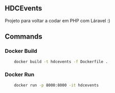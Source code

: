 ## HDCEvents

Projeto para voltar a codar em PHP com Láravel :)


## Commands

### Docker Build
```sh
    docker build -t hdcevents -f Dockerfile .  
```

### Docker Run
```sh
    docker run -p 8000:8000 -it hdcevents  
```
